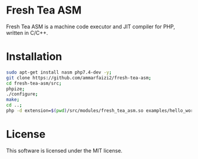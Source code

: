 
# Fresh Tea ASM
Fresh Tea ASM is a machine code executor and JIT compiler for PHP, written in C/C++.

# Installation
```sh
sudo apt-get install nasm php7.4-dev -y;
git clone https://github.com/ammarfaizi2/fresh-tea-asm;
cd fresh-tea-asm/src;
phpize;
./configure;
make;
cd ..;
php -d extension=$(pwd)/src/modules/fresh_tea_asm.so examples/hello_world.php;
```

# License
This software is licensed under the MIT license.
